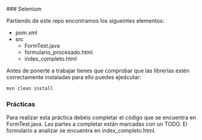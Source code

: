 ### Selenium 

Partiendo de este repo encontramos los sigueintes elementos: 

- pom.xml 
- src
    - FormTest.java
    - formulario_procesado.html
    - index_completo.html

Antes de ponerte a trabajar tienes que comprobar que las librerías estén correctamente instaladas para ello puedes ejedcutar: 
```bash
mvn clean install
```

### Prácticas

Para realizar esta práctica debéis completar el código que se encuentra en FormTest.java. Las partes a completar están marcadas con un TODO. 
El formulario a analizar se encuentra en index_completo.html. 



